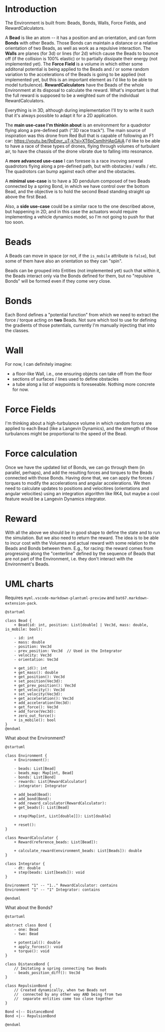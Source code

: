 # Introduction
The Environment is built from: Beads, Bonds, Walls, Force Fields, and RewardCalculators.

A **Bead** is like an atom -- it has a position and an orientation, and can form **Bonds** with other Beads. Those Bonds can maintain a distance or a relative orientation of two Beads, as well as work as a repulsive interaction. The **Walls** are planes (for 3d) or lines (for 2d)  which cause the Beads to bounce off (if the collision is 100% elastic) or to partially dissipate their energy (not implemented yet). The **Force Field** is a volume in which either some additonal potential is being applied to the Beads and / or some random variation to the accelerations of the Beads is going to be applied (not implemented yet, but this is an important element as I'd like to be able to model turbulence). **RewardCalculators** have the Beads of the whole Environment at its disposal to calculate the reward. What's important is that the full reward is supposed to be a weighted sum of the individual RewardCalculators.

Everything is in 3D, although during implementation I'll try to write it such that it's always possible to adapt it for a 2D application. 

The **main use-case I'm thinkin about** is an environment for a quadrotor flying along a pre-defined path ("3D race track"). The main source of inspiration was this drone from Red Bull that is capable of following an F1 car: https://youtu.be/9pEqyr_uT-k?si=XT6pCsmlhHApGAiA 
I'd like to be able to have a race of these types of drones, flying through volumes of turbulant air, to have the chassis of the drone vibrate due to falling into resonance.

A **more advanced use-case** I can foresee is a race invoving several quadrotors flying along a pre-defined path, but with obstacles / walls / etc. The quadrotors can bump against each other and the obstacles.

A **minimal use-case** is to have a 3D pendulum composed of two Beads connected by a spring Bond, in which we have control over the bottom Bead, and the objective is to hold the second Bead standing straight up above the first Bead.

Also, a **side use-case** could be a similar race to the one described above, but happening in 2D, and in this case the actuators would require implementing a vehicle dynamics model, so I'm not going to push for that too soon.


# Beads
A Beads can move in space (or not, if the `is_mobile` attribute is `false`), but some of them have also an orientation so they can "spin".

Beads can be grouped into Entities (not implemented yet) such that within it, the Beads interact only via the Bonds defined for them, but no "repulsive Bonds" will be formed even if they come very close.


# Bonds
Each Bond defines a "potential function" from which we need to extract the force / torque acting on **two** Beads. Not sure which tool to use for defining the gradients of those potentials, currently I'm manually injecting that into the classes.


# Wall
For now, I can definitely imagine:
* a floor-like Wall, i.e., one ensuring objects can take off from the floor
* sections of surfaces / lines used to define obstacles
* a tube along a list of waypoints is foreseeable. Nothing more concrete for now.

# Force Fields
I'm thinking about a high-turbulance volume in which random forces are applied to each Bead (like a Langevin Dynamics), and the strength of those turbulances might be proportional to the speed of the Bead.


# Force calculation
Once we have the updated list of Bonds, we can go through them (in parallel, perhaps), and add the resulting forces and torques to the Beads connected with those Bonds. Having done that, we can apply the forces / torques to modify the accelerations and angular accelerations. We then need to calculate updates to positions and velocitires (orientations and angular velocities) using an integration algorithm like RK4, but maybe a cool feature would be a Langevin Dynamics integrator.


# Reward
With all the above we should be in good shape to define the state and to run the simulation. But we also need to return the reward. The idea is to be able to incur cost with the Volumes and actual reward with some relation to the Beads and Bonds between them. E.g., for racing: the reward comes from progressing along the "centerline" defined by the sequence of Beads that are not part of the Environment, i.e. they don't interact with the Environment's Beads.


# UML charts
Requires `myml.vscode-markdown-plantuml-preview` and `bat67.markdown-extension-pack`.


```plantuml
@startuml

class Bead {
    + Bead(id: int, position: List[double] | Vec3d, mass: double, is_mobile: bool):

    - id: int
    - mass: double
    - position: Vec3d
    - prev_position: Vec3d  // Used in the Integrator
    - velocity: Vec3d
    - orientation: Vec3d

    + get_id(): int
    + get_mass(): double
    + get_position(): Vec3d
    + set_position(Vec3d):
    + get_prev_position(): Vec3d
    + get_velocity(): Vec3d
    + set_velocity(Vec3d): 
    + get_acceleration(): Vec3d
    + add_acceleration(Vec3d):
    + get_force(): Vec3d 
    + add_force(Vec3d):
    + zero_out_force():
    + is_mobile(): bool
}
@enduml
```

What about the Environment?
```plantuml
@startuml

class Environment {
    + Environment(): 

    - beads: List[Bead]
    - beads_map: Map[int, Bead]
    - bonds: List[Bond]
    - rewards: List[RewardCalculator]
    - integrator: Integrator

    + add_bead(Bead):
    + add_bond(Bond):
    + add_reward_calculator(RewardCalculator):
    + get_beads(): List[Bead]

    + step(Map[int, List[double]]): List[double]

    + reset(): 
}

class RewardCalculator {
    + Reward(reference_beads: List[Bead]):

    + calculate_reward(environment_beads: List[Beads]): double
}

class Integrator {
    - dt: double
    + step(beads: List[beads]): void
}

Environment "1" -- "1.." RewardCalculator: contains
Environment "1" -- "1" Integrator: contains

@enduml
```

What about the Bonds?
```plantuml
@startuml

abstract class Bond {
    - one: Bead
    - two: Bead

    + potential(): double
    + apply_forces(): void
    + torque(): void
}

class DistanceBond {
    // Imitating a spring connecting two Beads
    - beads_position_diff(): Vec3d
}

class RepulsionBond {
    // Created dynamically, when two Beads not
    //  connected by any other way AND being from two
    //  separate entities come too close together
}

Bond <|-- DistanceBond
Bond <|-- RepulsionBond

@enduml
```
